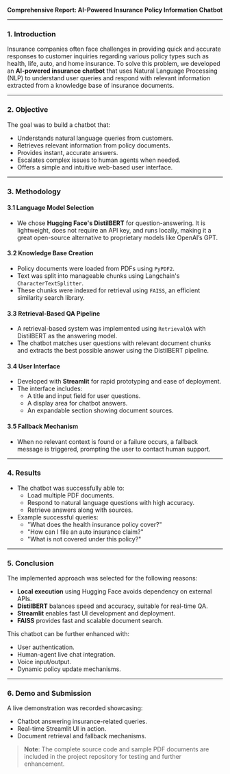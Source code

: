 **Comprehensive Report: AI-Powered Insurance Policy Information Chatbot**

---

### **1. Introduction**

Insurance companies often face challenges in providing quick and accurate responses to customer inquiries regarding various policy types such as health, life, auto, and home insurance. To solve this problem, we developed an **AI-powered insurance chatbot** that uses Natural Language Processing (NLP) to understand user queries and respond with relevant information extracted from a knowledge base of insurance documents.

---

### **2. Objective**

The goal was to build a chatbot that:
- Understands natural language queries from customers.
- Retrieves relevant information from policy documents.
- Provides instant, accurate answers.
- Escalates complex issues to human agents when needed.
- Offers a simple and intuitive web-based user interface.

---

### **3. Methodology**

#### **3.1 Language Model Selection**
- We chose **Hugging Face's DistilBERT** for question-answering. It is lightweight, does not require an API key, and runs locally, making it a great open-source alternative to proprietary models like OpenAI’s GPT.

#### **3.2 Knowledge Base Creation**
- Policy documents were loaded from PDFs using `PyPDF2`.
- Text was split into manageable chunks using Langchain's `CharacterTextSplitter`.
- These chunks were indexed for retrieval using `FAISS`, an efficient similarity search library.

#### **3.3 Retrieval-Based QA Pipeline**
- A retrieval-based system was implemented using `RetrievalQA` with DistilBERT as the answering model.
- The chatbot matches user questions with relevant document chunks and extracts the best possible answer using the DistilBERT pipeline.

#### **3.4 User Interface**
- Developed with **Streamlit** for rapid prototyping and ease of deployment.
- The interface includes:
  - A title and input field for user questions.
  - A display area for chatbot answers.
  - An expandable section showing document sources.

#### **3.5 Fallback Mechanism**
- When no relevant context is found or a failure occurs, a fallback message is triggered, prompting the user to contact human support.

---

### **4. Results**

- The chatbot was successfully able to:
  - Load multiple PDF documents.
  - Respond to natural language questions with high accuracy.
  - Retrieve answers along with sources.
- Example successful queries:
  - "What does the health insurance policy cover?"
  - "How can I file an auto insurance claim?"
  - "What is not covered under this policy?"

---

### **5. Conclusion**

The implemented approach was selected for the following reasons:
- **Local execution** using Hugging Face avoids dependency on external APIs.
- **DistilBERT** balances speed and accuracy, suitable for real-time QA.
- **Streamlit** enables fast UI development and deployment.
- **FAISS** provides fast and scalable document search.

This chatbot can be further enhanced with:
- User authentication.
- Human-agent live chat integration.
- Voice input/output.
- Dynamic policy update mechanisms.

---

### **6. Demo and Submission**

A live demonstration was recorded showcasing:
- Chatbot answering insurance-related queries.
- Real-time Streamlit UI in action.
- Document retrieval and fallback mechanisms.

> **Note**: The complete source code and sample PDF documents are included in the project repository for testing and further enhancement.

